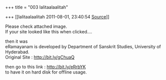 +++
title = "003 lalitaalaalitah"

+++
[[lalitaalaalitah	2011-08-01, 23:40:54 [Source](https://groups.google.com/g/samskrita/c/wHG_EH0-RyQ)]]



  
Please check attached image.  
If your site looked like this when clicked....

then it was  
eRamayanam is developed by Department of Sanskrit Studies, University of  
Hyderabad.  
Original Site : <http://bit.ly/gChuaQ>

then go to this link : <http://bit.ly/eRrbYK>  
to have it on hard disk for offline usage.

